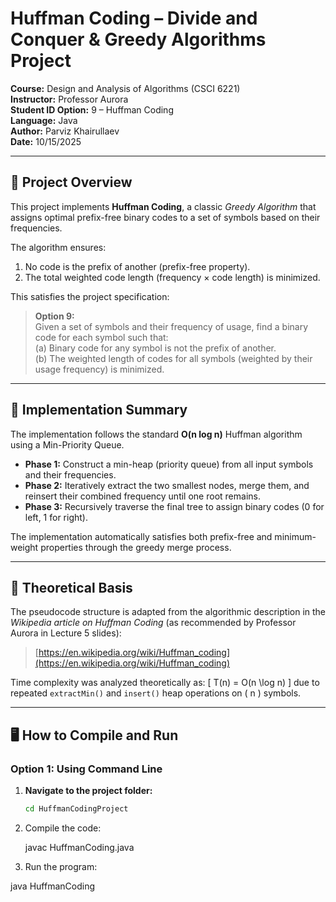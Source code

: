 # Huffman Coding – Divide and Conquer & Greedy Algorithms Project
**Course:** Design and Analysis of Algorithms (CSCI 6221)  
**Instructor:** Professor Aurora  
**Student ID Option:** 9 – Huffman Coding  
**Language:** Java  
**Author:** Parviz Khairullaev  
**Date:** 10/15/2025

---

## 📘 Project Overview
This project implements **Huffman Coding**, a classic *Greedy Algorithm* that assigns optimal prefix-free binary codes to a set of symbols based on their frequencies.  

The algorithm ensures:
1. No code is the prefix of another (prefix-free property).  
2. The total weighted code length (frequency × code length) is minimized.  

This satisfies the project specification:

> **Option 9:**  
> Given a set of symbols and their frequency of usage, find a binary code for each symbol such that:  
> (a) Binary code for any symbol is not the prefix of another.  
> (b) The weighted length of codes for all symbols (weighted by their usage frequency) is minimized.

---

## 🧩 Implementation Summary
The implementation follows the standard **O(n log n)** Huffman algorithm using a Min-Priority Queue.

- **Phase 1:** Construct a min-heap (priority queue) from all input symbols and their frequencies.  
- **Phase 2:** Iteratively extract the two smallest nodes, merge them, and reinsert their combined frequency until one root remains.  
- **Phase 3:** Recursively traverse the final tree to assign binary codes (0 for left, 1 for right).

The implementation automatically satisfies both prefix-free and minimum-weight properties through the greedy merge process.

---

## 🧠 Theoretical Basis
The pseudocode structure is adapted from the algorithmic description in the *Wikipedia article on Huffman Coding* (as recommended by Professor Aurora in Lecture 5 slides):
> [https://en.wikipedia.org/wiki/Huffman_coding](https://en.wikipedia.org/wiki/Huffman_coding)

Time complexity was analyzed theoretically as:
\[
T(n) = O(n \log n)
\]
due to repeated `extractMin()` and `insert()` heap operations on \( n \) symbols.

---

## 🖥️ How to Compile and Run

### **Option 1: Using Command Line**
1. **Navigate to the project folder:**
   ```bash
   cd HuffmanCodingProject
2. Compile the code:
   
   javac HuffmanCoding.java
   
3. Run the program: 

  java HuffmanCoding



